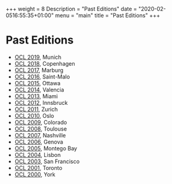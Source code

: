 +++
weight = 8
Description = "Past Editions"
date = "2020-02-0516:55:35+01:00"
menu = "main"
title = "Past Editions"
+++

# Past Editions

* [OCL 2019](https://oclworkshop.github.io/2019/), Munich
* [OCL 2018](https://oclworkshop.github.io/2018/), Copenhagen
* [OCL 2017](http://oclworkshop.github.io/2017/), Marburg
* [OCL 2016](http://oclworkshop.github.io/2016/), Saint-Malo
* [OCL 2015](https://ocl2015.lri.fr/), Ottawa
* [OCL 2014](http://www.software.imdea.org/OCL2014/), Valencia
* [OCL 2013](http://ocl2013.inf.mit.bme.hu/), Miami
* [OCL 2012](http://st.inf.tu-dresden.de/OCL2012/), Innsbruck
* [OCL 2011](http://gres.uoc.edu/OCL2011/), Zurich
* [OCL 2010](http://modeling-languages.com/events/OCLWorkshop2010/), Oslo
* [OCL 2009](http://modeling-languages.com/events/OCLWorkshop2009/"), Colorado
* [OCL 2008](http://fots.ua.ac.be/events/ocl2008/), Toulouse
* [OCL 2007](http://st.inf.tu-dresden.de/Ocl4All2007/), Nashville
* [OCL 2006](http://st.inf.tu-dresden.de/OCLApps2006/), Genova
* [OCL 2005](http://citeseerx.ist.psu.edu/viewdoc/download?doi=10.1.1.175.1503&amp;amp;rep=rep1&amp;amp;type=pdf), Montego Bay
* [OCL 2004](http://www.cs.kent.ac.uk/projects/ocl/oclmdewsuml04/), Lisbon
* [OCL 2003](http://www.informatik.uni-trier.de/~ley/db/journals/entcs/entcs102.html#Schmitt04), San Francisco
* [OCL 2001](http://www.cs.toronto.edu/uml2001/workshop.html), Toronto
* [OCL 2000](http://www.comp.brad.ac.uk/research/OCL2000/index.html), York
